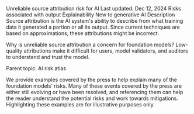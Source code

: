 Unreliable source attribution risk for AI
Last updated: Dec 12, 2024
Risks associated with output
Explainability
New to generative AI
Description
Source attribution is the AI system's ability to describe from what training data it generated a portion or all its output. Since current techniques are based on approximations, these attributions might be incorrect.

Why is unreliable source attribution a concern for foundation models?
Low-quality attributions make it difficult for users, model validators, and auditors to understand and trust the model.

Parent topic: AI risk atlas

We provide examples covered by the press to help explain many of the foundation models' risks. Many of these events covered by the press are either still evolving or have been resolved, and referencing them can help the reader understand the potential risks and work towards mitigations. Highlighting these examples are for illustrative purposes only.
